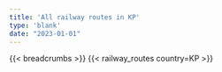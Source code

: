 ```yaml
---
title: 'All railway routes in KP'
type: 'blank'
date: "2023-01-01"
---
```


{{< breadcrumbs >}}
{{< railway_routes country=KP >}}
